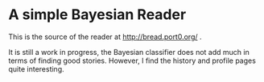 
# A simple Bayesian Reader

This is the source of the reader at http://bread.port0.org/ .

It is still a work in progress, the Bayesian classifier does not
add much in terms of finding good stories. However, I find the 
history and profile pages quite interesting.

